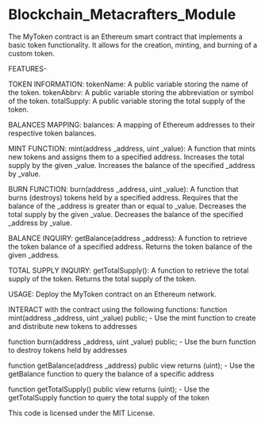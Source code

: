 # Blockchain_Metacrafters_Module

The MyToken contract is an Ethereum smart contract that implements a basic token functionality. It allows for the creation, minting, and burning of a custom token.

FEATURES-

TOKEN INFORMATION: tokenName: A public variable storing the name of the token. tokenAbbrv: A public variable storing the abbreviation or symbol of the token. totalSupply: A public variable storing the total supply of the token.

BALANCES MAPPING: balances: A mapping of Ethereum addresses to their respective token balances.

MINT FUNCTION: mint(address _address, uint _value): A function that mints new tokens and assigns them to a specified address. Increases the total supply by the given _value. Increases the balance of the specified _address by _value.

BURN FUNCTION: burn(address _address, uint _value): A function that burns (destroys) tokens held by a specified address. Requires that the balance of the _address is greater than or equal to _value. Decreases the total supply by the given _value. Decreases the balance of the specified _address by _value.

BALANCE INQUIRY: getBalance(address _address): A function to retrieve the token balance of a specified address. Returns the token balance of the given _address.

TOTAL SUPPLY INQUIRY: getTotalSupply(): A function to retrieve the total supply of the token. Returns the total supply of the token.

USAGE: Deploy the MyToken contract on an Ethereum network.

INTERACT with the contract using the following functions: function mint(address _address, uint _value) public; - Use the mint function to create and distribute new tokens to addresses

function burn(address _address, uint _value) public; - Use the burn function to destroy tokens held by addresses

function getBalance(address _address) public view returns (uint); - Use the getBalance function to query the balance of a specific address

function getTotalSupply() public view returns (uint); - Use the getTotalSupply function to query the total supply of the token

This code is licensed under the MIT License.
